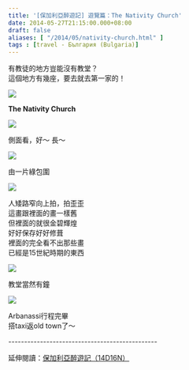 ```yaml
---
title: '[保加利亞醉遊記] 遊覽篇：The Nativity Church'
date: 2014-05-27T21:15:00.000+08:00
draft: false
aliases: [ "/2014/05/nativity-church.html" ]
tags : [travel - България (Bulgaria)]
---
```


有教徒的地方豈能沒有教堂？  
這個地方有幾座，要去就去第一家的！  

![](/images/bulgaria8i1.jpg)

**The Nativity Church**  

![](/images/bulgaria8i2.jpg)

側面看，好～ 長～  

![](/images/bulgaria8i3.jpg)

由一片綠包圍  

![](/images/bulgaria8i4.jpg)

人矮路窄向上拍，拍歪歪  
這畫跟裡面的畫一樣舊  
但裡面的就很金碧輝煌  
好好保存好好修葺  
裡面的完全看不出那些畫  
已經是15世紀時期的東西  

![](/images/bulgaria8i5.jpg)

教堂當然有鐘  
  

![](/images/bulgaria8i6.jpg)

Arbanassi行程完畢  
搭taxi返old town了～  
  
\-----------------------------------------------  
  
延伸閱讀：[保加利亞醉遊記（14D16N）](https://hidie.net/bulgaria14d16n/)
